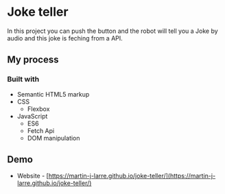 # Joke teller

In this project you can push the button and the robot will tell you a Joke by audio and this joke is feching from a API.

## My process

### Built with

- Semantic HTML5 markup
- CSS 
  - Flexbox
- JavaScript 
  - ES6
  - Fetch Api
  - DOM manipulation

## Demo

- Website - [https://martin-j-larre.github.io/joke-teller/](https://martin-j-larre.github.io/joke-teller/)
